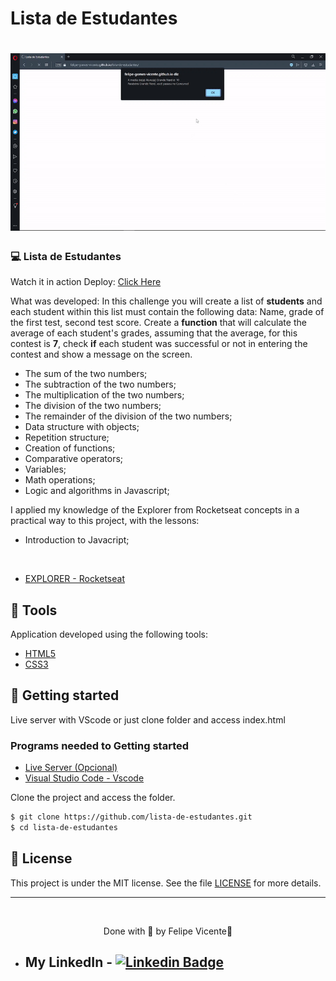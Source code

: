 # Lista de Estudantes

<h1 align="center">
    <img alt="Gif of the finished project Lista de Estudantes" title="gif" src="./img/lista-de-estudantes.gif" />
</h1>

### 💻 Lista de Estudantes

Watch it in action Deploy: [Click Here](https://felipe-gomes-vicente.github.io/lista-de-estudantes/)

What was developed:
In this challenge you will create a list of **students** and each student within 
this list must contain the following data: Name, grade of the first test, second 
test score. Create a **function** that will calculate the average of each student's 
grades, assuming that the average, for this contest is **7**, check **if** each 
student was successful or not in entering the contest and show a message on the 
screen.

- The sum of the two numbers;
- The subtraction of the two numbers;
- The multiplication of the two numbers;
- The division of the two numbers;
- The remainder of the division of the two numbers;
- Data structure with objects;
- Repetition structure;
- Creation of functions;
- Comparative operators;
- Variables;
- Math operations;
- Logic and algorithms in Javascript;

I applied my knowledge of the Explorer from Rocketseat concepts in a practical way 
to this project, with the lessons:
- Introduction to Javacript;

  
<br />

- [EXPLORER - Rocketseat](https://www.rocketseat.com.br/explorer)


## 🧪 Tools

Application developed using the following tools:

- [HTML5](https://www.w3schools.com/html/default.asp)
- [CSS3](https://www.w3schools.com/css/default.asp)

## 🚀 Getting started

Live server with VScode or just clone folder and access index.html

### Programs needed to Getting started

- [Live Server (Opcional)](https://marketplace.visualstudio.com/items?itemName=ritwickdey.LiveServer)
- [Visual Studio Code - Vscode](https://code.visualstudio.com/)

Clone the project and access the folder.

```bash
$ git clone https://github.com/lista-de-estudantes.git
$ cd lista-de-estudantes
```

## 📝 License

This project is under the MIT license. See the file [LICENSE](LICENSE.md) for more details.

---

&nbsp;

<p align="center">Done with 💜 by Felipe Vicente👋</p>

- ## My LinkedIn - [![Linkedin Badge](https://img.shields.io/badge/-FelipeVicente-blue?style=flat-square&logo=Linkedin&logoColor=white&link=https://www.linkedin.com/in/felipe-gomes-vicente/)](https://www.linkedin.com/in/felipe-gomes-vicente/)
